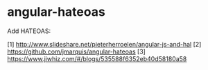 angular-hateoas
===============

Add HATEOAS:

[1] http://www.slideshare.net/pieterherroelen/angular-js-and-hal
[2] https://github.com/jmarquis/angular-hateoas
[3] https://www.jiwhiz.com/#/blogs/535588f6352eb40d58180a58
